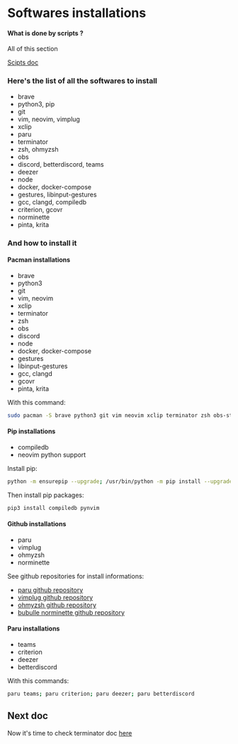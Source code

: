 # Softwares installations

#### What is done by scripts ?

All of this section

[Scipts doc](scripts.md)

### Here's the list of all the softwares to install

- brave
- python3, pip
- git
- vim, neovim, vimplug
- xclip
- paru
- terminator
- zsh, ohmyzsh
- obs
- discord, betterdiscord, teams
- deezer
- node
- docker, docker-compose
- gestures, libinput-gestures
- gcc, clangd, compiledb
- criterion, gcovr
- norminette
- pinta, krita

### And how to install it

#### Pacman installations

- brave
- python3
- git
- vim, neovim
- xclip
- terminator
- zsh
- obs
- discord
- node
- docker, docker-compose
- gestures
- libinput-gestures
- gcc, clangd
- gcovr
- pinta, krita

With this command:

```bash
sudo pacman -S brave python3 git vim neovim xclip terminator zsh obs-studio discord nodejs docker docker-compose gestures libinput-gestures gcc clang gcovr pinta krita
```

#### Pip installations

- compiledb
- neovim python support

Install pip:

```bash
python -m ensurepip --upgrade; /usr/bin/python -m pip install --upgrade pip
```

Then install pip packages:

```bash
pip3 install compiledb pynvim
```

#### Github installations

- paru
- vimplug
- ohmyzsh
- norminette

See github repositories for install informations:

- [paru github repository](https://github.com/Morganamilo/paru)
- [vimplug github repository](https://github.com/junegunn/vim-plug)
- [ohmyzsh github repository](https://github.com/ohmyzsh/ohmyzsh)
- [bubulle norminette github repository](https://github.com/aureliancnx/Bubulle-Norminette)

#### Paru installations

- teams
- criterion
- deezer
- betterdiscord

With this commands:

```bash
paru teams; paru criterion; paru deezer; paru betterdiscord
```

## Next doc

Now it's time to check terminator doc [here](terminator.md)
